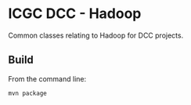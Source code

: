 ICGC DCC - Hadoop
===

Common classes relating to Hadoop for DCC projects.

Build
---

From the command line:

	mvn package

